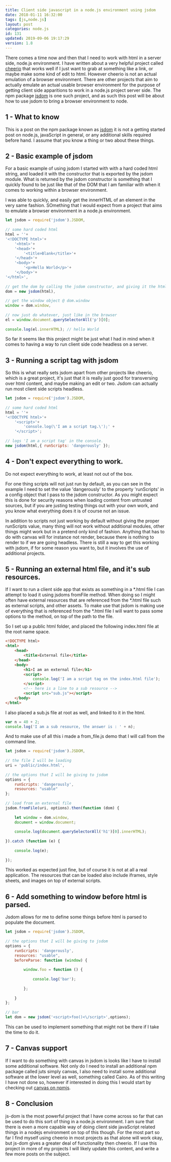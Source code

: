 ```yaml
---
title: Client side javascript in a node.js environment using jsdom
date: 2018-01-11 16:32:00
tags: [js,node.js]
layout: post
categories: node.js
id: 131
updated: 2019-09-06 19:17:29
version: 1.8
---
```


There comes a time now and then that I need to work with html in a server side, node.js environment. I have written about a very helpful project called [cheerio](https://www.npmjs.com/package/cheerio) that works well if I just want to grab at something like a link, or maybe make some kind of edit to html. However cheerio is not an actual emulation of a browser environment. There are other projects that aim to actually emulate an actual usable browser environment for the purpose of getting client side apparitions to work in a node.js project server side. The npm package [jsdom](https://www.npmjs.com/package/jsdom) is one such project, and as such this post will be about how to use jsdom to bring a browser environment to node.

<!-- more -->

## 1 - What to know

This is a post on the npm package known as [jsdom](https://www.npmjs.com/package/jsdom) it is not a getting started post on node.js, javaScript in general, or any additional skills required before hand. I assume that you know a thing or two about these things.

## 2 - Basic example of jsdom

For a basic example of using jsdom I started with with a hard coded html string, and loaded it with the constructor that is exported by the jsdom module. What is returned by the jsdom constructor is something that I quickly found to be just like that of the DOM that I am familiar with when it comes to working within a browser environment. 

I was able to quickly, and easily get the innerHTML of an element in the very same fashion. SOmething that I would expect from a project that aims to emulate a browser environment in a node.js environment. 

```js
let jsdom = require('jsdom').JSDOM,
 
// some hard coded html
html = ''+
'<!DOCTYPE html>'+
    '<html>'+
    '<head>'+
        '<title>Blank</title>'+
    '</head>'+
    '<body>'+
        '<p>Hello World</p>'+
    '</body>'+
'</html>',
 
// get the dom by calling the jsdom constructor, and giving it the html
dom = new jsdom(html),
 
// get the window object @ dom.window
window = dom.window,
 
// now just do whatever, just like in the browser
el = window.document.querySelectorAll('p')[0];
 
console.log(el.innerHTML); // hello World
```

So far it seems like this project might be just what I had in mind when it comes to having a way to run client side code headless on a server.

## 3 - Running a script tag with jsdom

So this is what really sets jsdom apart from other projects like cheerio, which is a great project, it's just that it is really just good for transversing over html content, and maybe making an edit or two. Jsdom can actually run most client side scripts headless.

```js
let jsdom = require('jsdom').JSDOM,
 
// some hard coded html
html = ''+
'<!DOCTYPE html>'+
    '<script>'+
        'console.log(\'I am a script tag.\');' +
    '</script>';
 
// logs 'I am a script tag' in the console.
new jsdom(html,{ runScripts: 'dangerously' });
```

## 4 - Don't expect everything to work.

Do not expect everything to work, at least not out of the box.

For one thing scripts will not just run by default, as you can see in the example I need to set the value 'dangerously' to the property 'runScripts' in a config object that I pass to the jsdom constructor. As you might expect this is done for security reasons when loading content from untrusted sources, but if you are justing testing things out with your own work, and you know what everything does it is of course not an issue.

In addition to scripts not just working by default without giving the proper runScripts value, many thing will not work without additional modules, other things might work but in a pretend only kind of fashion. Anything that has to do with canvas will for instance not render, because there is nothing to render to if we are going headless. There is still a way to get this working with jsdom, if for some reason you want to, but it involves the use of additional projects.

## 5 - Running an external html file, and it's sub resources.

If I want to run a client side app that exists as something in a \*.html file I can attempt to load it using jsdoms fromFile method. When doing so I might often have external resources that are referenced from the \*.html file such as external scripts, and other assets. To make use that jsdom is making use of everything that is referenced from the *\.html file I will want to pass some options to the method, on top of the path to the file.

So I set up a public html folder, and placed the following index.html file at the root name space.
```html
<!DOCTYPE html>
<html>
    <head>
        <title>External file</title>
    </head>
    <body>
        <h1>I am an external file</h1>
        <script>
            console.log('I am a script tag on the index.html file');
        </script>
        <!-- here is a line to a sub resource -->
        <script src="sub.js"></script>
    </body>
</html>
```

I also placed a sub.js file at root as well, and linked to it in the html.

```js
var n = 40 + 2;
console.log('I am a sub resource, the answer is : ' + n);
```

And to make use of all this i made a from_file.js demo that I will call from the command line.

```js
let jsdom = require('jsdom').JSDOM,
 
// the file I will be loading
uri = 'public/index.html',
 
// the options that I will be giving to jsdom
options = {
    runScripts: 'dangerously',
    resources: "usable"
};
 
// load from an external file
jsdom.fromFile(uri, options).then(function (dom) {
 
    let window = dom.window,
    document = window.document;
 
    console.log(document.querySelectorAll('h1')[0].innerHTML);
 
}).catch (function (e) {
 
    console.log(e);
 
});
```

This worked as expected just fine, but of course it is not at all a real application. The resources that can be loaded also include iframes, style sheets, and images on top of external scripts.

## 6 - Add something to window before html is parsed.

Jsdom allows for me to define some things before html is parsed to populate the document.

```js
let jsdom = require('jsdom').JSDOM,
 
// the options that I will be giving to jsdom
options = {
    runScripts: 'dangerously',
    resources: "usable",
    beforeParse: function (window) {
 
        window.foo = function () {
 
            console.log('bar');
 
        };
 
    }
};
 
// bar
let dom = new jsdom('<script>foo()<\/script>',options);
```

This can be used to implement something that might not be there if I take the time to do it.

## 7 - Canvas support

If I want to do something with canvas in jsdom is looks like I have to install some additional software. Not only do I need to install an additional npm package called juts simply canvas, I also need to install some additional software at the lower level as well, something called Cairo. As of this writing I have not done so, however if interested in doing this I would start by checking out [canvas on npmjs](https://www.npmjs.com/package/canvas).

## 8 - Conclusion

js-dom is the most powerful project that I have come across so far that can be used to do this sort of thing in a node.js environment. I am sure that there is even a more capable way of doing client side javaScript related things in a nodejs environment on top of this though. For the most part so far I find myself using cheerio in most projects as that alone will work okay, but js-dom gives a greater deal of functionality then cheerio.  If I use this project in more of my projects I will likely update this content, and write a few more posts on the subject.